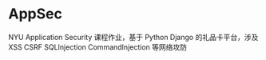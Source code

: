 # AppSec
NYU Application Security 课程作业，基于 Python Django 的礼品卡平台，涉及 XSS CSRF SQLInjection CommandInjection 等网络攻防
